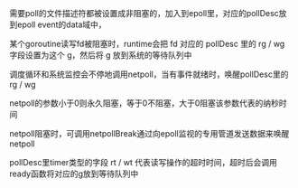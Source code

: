 需要poll的文件描述符都被设置成非阻塞的，加入到epoll里，对应的pollDesc放到epoll event的data域中，

某个goroutine读写fd被阻塞时，runtime会把 fd 对应的 pollDesc 里的 rg / wg 字段设置为这个 g，然后将 g 放到系统的等待队列中

调度循环和系统监控会不停地调用netpoll，当有事件就绪时，唤醒pollDesc里的 rg / wg

netpoll的参数小于0则永久阻塞，等于0不阻塞，大于0阻塞该参数代表的纳秒时间

netpoll阻塞时，可调用netpollBreak通过向epoll监视的专用管道发送数据来唤醒netpoll

pollDesc里timer类型的字段 rt / wt 代表读写操作的超时时间，超时后会调用ready函数将对应的g放到等待队列中